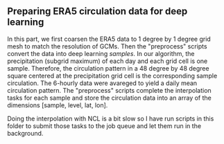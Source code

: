 ## Preparing ERA5 circulation data for deep learning

In this part, we first coarsen the ERA5 data to 1 degree by 1 degree grid mesh to match the resolution of GCMs. Then the "preprocess" scripts convert the data into deep learning *samples*. In our algorithm, the precipitation (subgrid maximum) of each day and each grid cell is one sample. Therefore, the circulation pattern in a 48 degree by 48 degree square centered at the precipitation grid cell is the corresponding sample circulation. The 6-hourly data were avareged to yield a daily mean circulation pattern. The "preprocess" scripts complete the interpolation tasks for each sample and store the circulation data into an array of the dimensions [sample, level, lat, lon]. 

Doing the interpolation with NCL is a bit slow so I have run scripts in this folder to submit those tasks to the job queue and let them run in the background. 
